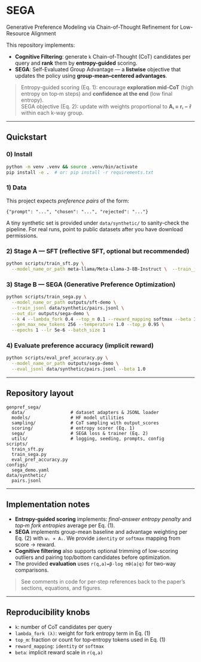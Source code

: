 # SEGA
Generative Preference Modeling via Chain-of-Thought Refinement for Low-Resource Alignment

This repository implements:

- **Cognitive Filtering**: generate `k` Chain-of-Thought (CoT) candidates per query and **rank** them by **entropy-guided** scoring.  
- **SEGA**: Self-Evaluated Group Advantage — a **listwise** objective that updates the policy using **group-mean–centered advantages**.

> Entropy-guided scoring (Eq. 1): encourage **exploration mid‑CoT** (high entropy on top‑m steps) and **confidence at the end** (low final entropy).  
> SEGA objective (Eq. 2): update with weights proportional to **Aᵢ = rᵢ − r̄** within each k-way group.

---

## Quickstart


### 0) Install
```bash
python -m venv .venv && source .venv/bin/activate
pip install -e .  # or: pip install -r requirements.txt
```

### 1) Data

This project expects *preference pairs* of the form:
```jsonl
{"prompt": "...", "chosen": "...", "rejected": "..."}
```
A tiny synthetic set is provided under `data/synthetic/` to sanity-check the pipeline. For real runs, point to public datasets after you have download permissions.

### 2) Stage A — SFT (reflective SFT, optional but recommended)

```bash
python scripts/train_sft.py \
  --model_name_or_path meta-llama/Meta-Llama-3-8B-Instruct \  --train_jsonl data/synthetic/pairs.jsonl \  --out_dir outputs/sft-demo \  --epochs 1 --lr 1e-5 --batch_size 1
```

### 3) Stage B — SEGA (Generative Preference Optimization)

```bash
python scripts/train_sega.py \
  --model_name_or_path outputs/sft-demo \
  --train_jsonl data/synthetic/pairs.jsonl \
  --out_dir outputs/sega-demo \
  --k 4 --lambda_fork 0.4 --top_m 0.1 --reward_mapping softmax --beta 1.0 \
  --gen_max_new_tokens 256 --temperature 1.0 --top_p 0.95 \
  --epochs 1 --lr 5e-6 --batch_size 1
```

### 4) Evaluate preference accuracy (implicit reward)

```bash
python scripts/eval_pref_accuracy.py \
  --model_name_or_path outputs/sega-demo \
  --eval_jsonl data/synthetic/pairs.jsonl --beta 1.0
```

---

## Repository layout

```
genpref_sega/
  data/                 # dataset adapters & JSONL loader
  models/               # HF model utilities
  sampling/             # CoT sampling with output_scores
  scoring/              # entropy scorer (Eq. 1)
  sega/                 # SEGA loss & trainer (Eq. 2)
  utils/                # logging, seeding, prompts, config
scripts/
  train_sft.py
  train_sega.py
  eval_pref_accuracy.py
configs/
  sega_demo.yaml
data/synthetic/
  pairs.jsonl
```

---

## Implementation notes

- **Entropy-guided scoring** implements: *final-answer entropy penalty* and *top‑m fork entropies* average per Eq. (1).
- **SEGA** implements group-mean baseline and advantage weighting per Eq. (2) with `wᵢ ∝ Aᵢ`. We provide `identity` or `softmax` mapping from score → reward.
- **Cognitive filtering** also supports optional trimming of low-scoring outliers and pairing top/bottom candidates before optimization.
- The provided **evaluation** uses `r(q,a)=β·log πθ(a|q)` for two-way comparisons.

> See comments in code for per‑step references back to the paper’s sections, equations, and figures.

---

## Reproducibility knobs
- `k`: number of CoT candidates per query
- `lambda_fork (λ)`: weight for fork entropy term in Eq. (1)
- `top_m`: fraction or count for top‑entropy tokens used in Eq. (1)
- `reward_mapping`: `identity` or `softmax`
- `beta`: implicit reward scale in `r(q,a)`
